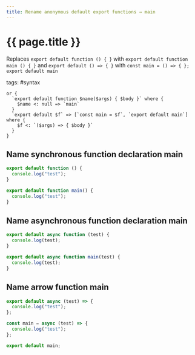 ```yaml
---
title: Rename anonymous default export functions ⇒ main
---
```


# {{ page.title }}

Replaces `export default function () { }` with `export default function main () { }` and `export default () => { }` with `const main = () => { }; export default main`

tags: #syntax

```grit
or {
  `export default function $name($args) { $body }` where {
    $name <: null => `main`
  }
  `export default $f` => [`const main = $f`, `export default main`] where {
    $f <: `($args) => { $body }`
  }
}
```

## Name synchronous function declaration main

```javascript
export default function () {
  console.log("test");
}
```

```typescript
export default function main() {
  console.log("test");
}
```

## Name asynchronous function declaration main

```javascript
export default async function (test) {
  console.log(test);
}
```

```typescript
export default async function main(test) {
  console.log(test);
}
```

## Name arrow function main

```javascript
export default async (test) => {
  console.log("test");
};
```

```typescript
const main = async (test) => {
  console.log("test");
};

export default main;
```
